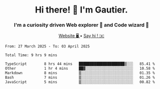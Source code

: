 <h1 align="center">Hi there! 👋 I'm Gautier.</h1>
<h3 align="center">I'm a curiosity driven Web explorer 🚀 and Code wizard 🧙</h3>

<p align="center">
  <a href="https://xisabla.github.io/">Website 🖥️ </a> •
  <a href="mailto:xisabla.dev@gmail.com">Say hi ! ✉️</a>
</p>

<!--START_SECTION:waka-->

```txt
From: 27 March 2025 - To: 03 April 2025

Total Time: 9 hrs 9 mins

TypeScript        8 hrs 44 mins   █████████████████████▒░░░   85.41 %
Other             1 hr 4 mins     ██▓░░░░░░░░░░░░░░░░░░░░░░   10.58 %
Markdown          8 mins          ▒░░░░░░░░░░░░░░░░░░░░░░░░   01.35 %
Bash              7 mins          ▒░░░░░░░░░░░░░░░░░░░░░░░░   01.26 %
JavaScript        5 mins          ▒░░░░░░░░░░░░░░░░░░░░░░░░   00.82 %
```

<!--END_SECTION:waka-->
